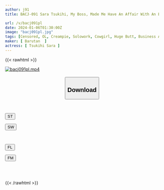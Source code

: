 ```yaml
---
author: j91
title: BACJ-091 Sara Tsukihi, My Boss, Made Me Have An Affair With An Erotically Drunk Big-assed Junior Office Lady Who Ejaculates Repeatedly With A Vicious Pile-driving Piston

url: /v/bacj091pl
date: 2024-01-06T01:30:00Z
image: "bacj091pl.jpg"
tags: [Censored, OL, Creampie, Solowork, Cowgirl, Huge Butt, Business Attire	]
maker: [ Barutan  ]
actress: [ Tsukihi Sara ]
---
```



{{< rawhtml >}}

<div class="video" data-videoid="V69717JMZ3cKRZY">
    <a href="javascript:;">
        <img src="/v/bacj091pl/bacj091pl.jpg" width="WIDTH" height="HEIGHT" alt="bacj091pl.mp4" loading="lazy">
    </a>
</div>

<script type="text/javascript" src="https://j91.asia/asset/on-demand-st.js"></script>

<br>
  <link rel="stylesheet" href="https://j91.asia/asset/bs5.css">
  
  <center>
  <button class="btn btn-primary" type="button" data-bs-toggle="collapse" data-bs-target=".multi-collapse" aria-expanded="false" aria-controls="multiCollapseExample1 multiCollapseExample2"><h2>Download</h2></button></center>
</p>
<div class="row">
  <div class="col">
    <div class="collapse multi-collapse" id="multiCollapseExample1">
      <div class="card card-body">
	      	      <br>
<div class="buttons">  
<p><a href="https://streamtape.to/v/V69717JMZ3cKRZY" target="_blank"><button class="btn-hover color-3"><i class="fa fa-download"></i> ST</button></a></p>
<p><a href="https://flaswish.com/66hoo9rwbui3" target="_blank"><button class="btn-hover color-2"><i class="fa fa-download"></i> SW</button></a></p></div>
    </div>
  </div>
</div>
  <div class="col">
    <div class="collapse multi-collapse" id="multiCollapseExample2">
      <div class="card card-body">
	      <br>
<div class="buttons">
<p><a href="javascript:;" target="_blank"><button class="btn-hover color-9"><i class="fa fa-download"></i> FL</button></a></p>
<p><a href="javascript:;" target="_blank"><button class="btn-hover color-8"><i class="fa fa-download"></i> FM</button></a></p></div>
<br><br>
      </div>
    </div>
  </div>
</div>

{{< /rawhtml >}}